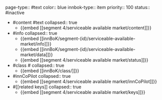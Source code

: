 page-type:: #text
color:: blue
innbok-type:: item
priority:: 100
status:: #inactive

- #content #text
  collapsed:: true
	- {{embed [[segment 4/serviceable available market/content]]}}
- #info
  collapsed:: true
	- {{embed [[innBoK/segment-(id)/serviceable-available-market/info]]}}
	- {{embed [[innBoK/segment-(id)/serviceable-available-market/data]]}}
	- {{embed [[segment 4/serviceable available market/status]]}}
- #class #
  collapsed:: true
	- {{embed [[innBoK/class/]]}}
- #innCoPilot
  collapsed:: true
	- {{embed [[segment 4/serviceable available market/innCoPilot]]}}
- #[[related keys]]
  collapsed:: true
	- {{embed [[segment 4/serviceable available market/keys]]}}


